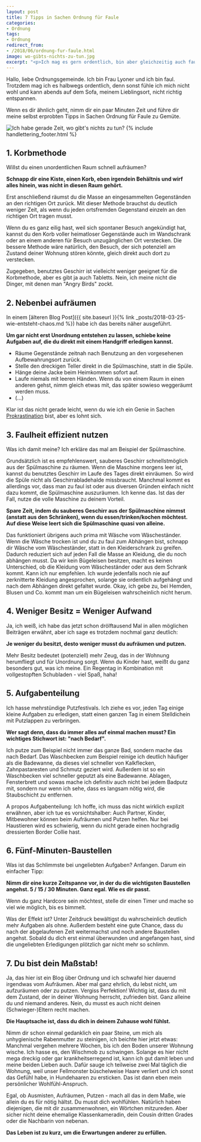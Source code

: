 ```yaml
---
layout: post
title: 7 Tipps in Sachen Ordnung für Faule
categories:
- Ordnung
tags:
- Ordnung
redirect_from:
- /2018/06/ordnung-fur-faule.html
image: wo-gibts-nichts-zu-tun.jpg
excerpt: "<p>Ich mag es gern ordentlich, bin aber gleichzeitig auch faul. Wie sich diese beiden Eigenschaften vereinbaren lassen, erfährst du hier.</p>"
---
```


Hallo, liebe Ordnungsgemeinde. Ich bin Frau Lyoner und ich bin faul.
Trotzdem mag ich es halbwegs ordentlich, denn sonst fühle ich mich nicht wohl
und kann abends auf dem Sofa, meinem Lieblingsort, nicht richtig entspannen.

Wenn es dir ähnlich geht, nimm dir ein paar Minuten Zeit und führe dir meine
selbst erprobten Tipps in Sachen Ordnung für Faule zu Gemüte.

![Ich habe gerade Zeit, wo gibt's nichts zu tun?]({{site.baseurl}}/assets/img/posts/wo-gibts-nichts-zu-tun.jpg)
{% include handlettering_footer.html %}

## 1. Korbmethode

Willst du einen unordentlichen Raum schnell aufräumen?

**Schnapp dir eine Kiste, einen Korb, eben irgendein Behältnis und wirf
alles hinein, was nicht in diesen Raum gehört.**

Erst anschließend räumst du die Masse an eingesammelten Gegenständen an
den richtigen Ort zurück. Mit dieser Methode brauchst du deutlich
weniger Zeit, als wenn du jeden ortsfremden Gegenstand einzeln an den
richtigen Ort tragen musst.

Wenn du es ganz eilig hast, weil sich spontaner Besuch angekündigt hat,
kannst du den Korb voller heimatloser Gegenstände auch im Wandschrank
oder an einem anderen für Besuch unzugänglichen Ort verstecken. Die
bessere Methode wäre natürlich, den Besuch, der sich potenziell am
Zustand deiner Wohnung stören könnte, gleich direkt auch dort zu
verstecken.

Zugegeben, benutztes Geschirr ist vielleicht weniger geeignet für die
Korbmethode, aber es gibt ja auch Tabletts. Nein, ich meine nicht die
Dinger, mit denen man "Angry Birds" zockt.

## 2. Nebenbei aufräumen

In einem [älteren Blog Post]({{ site.baseurl }}{% link _posts/2018-03-25-wie-entsteht-chaos.md %}) habe ich das bereits näher ausgeführt.

**Um gar nicht erst Unordnung entstehen zu lassen, schiebe keine
Aufgaben auf, die du direkt mit einem Handgriff erledigen kannst.**

-   Räume Gegenstände zeitnah nach Benutzung an den vorgesehenen
    Aufbewahrungsort zurück.
-   Stelle den dreckigen Teller direkt in die Spülmaschine, statt in die
    Spüle.
-   Hänge deine Jacke beim Heimkommen sofort auf.
-   Laufe niemals mit leeren Händen. Wenn du von einem Raum in einen
    anderen gehst, nimm gleich etwas mit, das später sowieso weggeräumt
    werden muss.
-   (...)

Klar ist das nicht gerade leicht, wenn du wie ich ein Genie in Sachen
[Prokrastination](https://de.wikipedia.org/wiki/Prokrastination) bist,
aber es lohnt sich.

## 3. Faulheit effizient nutzen

Was ich damit meine? Ich erkläre das mal am Beispiel der Spülmaschine.

Grundsätzlich ist es empfehlenswert, sauberes Geschirr schnellstmöglich
aus der Spülmaschine zu räumen. Wenn die Maschine morgens leer ist,
kannst du benutztes Geschirr im Laufe des Tages direkt einräumen. So
wird die Spüle nicht als Geschirrabladehalde missbraucht. Manchmal kommt
es allerdings vor, dass man zu faul ist oder aus diversen Gründen
einfach nicht dazu kommt, die Spülmaschine auszuräumen. Ich kenne das.
Ist das der Fall, nutze die volle Maschine zu deinem Vorteil.

**Spare Zeit, indem du sauberes Geschirr aus der Spülmaschine nimmst
(anstatt aus den Schränken), wenn du essen/trinken/kochen möchtest. Auf
diese Weise leert sich die Spülmaschine quasi von alleine.**

Das funktioniert übrigens auch prima mit Wäsche vom Wäscheständer. Wenn
die Wäsche trocken ist und du zu faul zum Abhängen bist, schnapp dir
Wäsche vom Wäscheständer, statt in den Kleiderschrank zu greifen.
Dadurch reduziert sich auf jeden Fall die Masse an Kleidung, die du noch
abhängen musst. Da wir kein Bügeleisen besitzen, macht es keinen
Unterschied, ob die Kleidung vom Wäscheständer oder aus dem Schrank
kommt. Kann ich nur empfehlen. Ich wurde jedenfalls noch nie auf
zerknitterte Kleidung angesprochen, solange sie ordentlich aufgehängt
und nach dem Abhängen direkt gefaltet wurde. Okay, ich gebe zu, bei
Hemden, Blusen und Co. kommt man um ein Bügeleisen wahrscheinlich nicht
herum.

## 4. Weniger Besitz = Weniger Aufwand

Ja, ich weiß, ich habe das jetzt schon drölftausend Mal in allen
möglichen Beiträgen erwähnt, aber ich sage es trotzdem nochmal ganz
deutlich:

**Je weniger du besitzt, desto weniger musst du aufräumen und putzen.**

Mehr Besitz bedeutet (potenziell) mehr Zeug, das in der Wohnung
herumfliegt und für Unordnung sorgt. Wenn du Kinder hast, weißt du ganz
besonders gut, was ich meine. Ein Regentag in Kombination mit
vollgestopften Schubladen - viel Spaß, haha!

## 5. Aufgabenteilung

Ich hasse mehrstündige Putzfestivals. Ich ziehe es vor, jeden Tag einige
kleine Aufgaben zu erledigen, statt einen ganzen Tag in einem
Stelldichein mit Putzlappen zu verbringen.

**Wer sagt denn, dass du immer alles auf einmal machen musst? Ein
wichtiges Stichwort ist: "nach Bedarf".**

Ich putze zum Beispiel nicht immer das ganze Bad, sondern mache das nach
Bedarf. Das Waschbecken zum Beispiel reinige ich deutlich häufiger als
die Badewanne, da dieses viel schneller von Kalkflecken, Zahnpastaresten
und Schmutz geziert wird. Außerdem ist so ein Waschbecken viel schneller
geputzt als eine Badewanne. Ablagen, Fensterbrett und sowas mache ich
definitiv auch nicht bei jedem Badputz mit, sondern nur wenn ich sehe,
dass es langsam nötig wird, die Staubschicht zu entfernen.

A propos Aufgabenteilung: Ich hoffe, ich muss das nicht wirklich
explizit erwähnen, aber ich tue es vorsichtshalber: Auch Partner,
Kinder, Mitbewohner können beim Aufräumen und Putzen helfen. Nur bei
Haustieren wird es schwierig, wenn du nicht gerade einen hochgradig
dressierten Border Collie hast.

## 6. Fünf-Minuten-Baustellen

Was ist das Schlimmste bei ungeliebten Aufgaben? Anfangen.
Darum ein einfacher Tipp:

**Nimm dir eine kurze Zeitspanne vor, in der du die wichtigsten
Baustellen angehst. 5 / 15 / 30 Minuten. Ganz egal. Wie es dir passt.**

Wenn du ganz Hardcore sein möchtest, stelle dir einen Timer und mache so
viel wie möglich, bis es bimmelt.

Was der Effekt ist? Unter Zeitdruck bewältigst du wahrscheinlich
deutlich mehr Aufgaben als ohne. Außerdem besteht eine gute Chance, dass
du nach der abgelaufenen Zeit weitermachst und noch andere Baustellen
angehst. Sobald du dich erst einmal überwunden und angefangen hast, sind
die ungeliebten Erledigungen plötzlich gar nicht mehr so schlimm.

## 7. Du bist dein Maßstab!

Ja, das hier ist ein Blog über Ordnung und ich schwafel hier dauernd
irgendwas vom Aufräumen. Aber mal ganz ehrlich, du lebst nicht, um
aufzuräumen oder zu putzen. Vergiss Perfektion! Wichtig ist, dass du mit
dem Zustand, der in deiner Wohnung herrscht, zufrieden bist. Ganz
alleine du und niemand anderes. Nein, du musst es auch nicht deinen
(Schwieger-)Eltern recht machen.

**Die Hauptsache ist, dass du dich in deinem Zuhause wohl fühlst.**

Nimm dir schon einmal gedanklich ein paar Steine, um mich als
unhygienische Rabenmutter zu steinigen, ich beichte hier jetzt etwas:
Manchmal vergehen mehrere Wochen, bis ich den Boden unserer Wohnung
wische. Ich hasse es, den Wischmob zu schwingen. Solange es hier nicht
mega dreckig oder gar krankheitserregend ist, kann ich gut damit leben
und meine beiden Lieben auch. Dafür sauge ich teilweise zwei Mal täglich
die Wohnung, weil unser Fellmonster büschelweise Haare verliert und ich
sonst das Gefühl habe, in Hundehaaren zu ersticken. Das ist dann eben
mein persönlicher Wohlfühl-Anspruch.

Egal, ob Ausmisten, Aufräumen, Putzen - mach all das in dem Maße, wie
allein du es für nötig hältst. Du musst dich wohlfühlen. Natürlich haben
diejenigen, die mit dir zusammenwohnen, ein Wörtchen mitzureden. Aber
sicher nicht deine ehemalige Klassenkameradin, dein Cousin dritten
Grades oder die Nachbarin von nebenan.

**Das Leben ist zu kurz, um die Erwartungen anderer zu erfüllen.**
